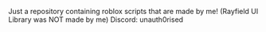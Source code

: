 Just a repository containing roblox scripts that are made by me!
(Rayfield UI Library was NOT made by me)
Discord: unauth0rised

